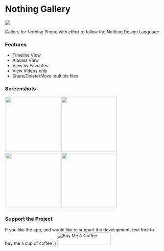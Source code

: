 # Nothing Gallery

 <img src="https://raw.githubusercontent.com/jerichoi224/Nothing-Gallery/main/images/feature_art.png">

Gallery for Nothing Phone with effort to follow the Nothing Design Language

### Features
- Timeline View
- Albums View
- View by Favorites
- View Videos only
- Share/Delete/Move multiple files

### Screenshots
<p float="left">
    <img src="https://raw.githubusercontent.com/jerichoi224/Nothing-Gallery/main/images/albums_page.png" width="180">
    <img src="https://raw.githubusercontent.com/jerichoi224/Nothing-Gallery/main/images/timeline_page.png" width="180">
    <img src="https://raw.githubusercontent.com/jerichoi224/Nothing-Gallery/main/images/grid_page.png" width="180">
    <img src="https://raw.githubusercontent.com/jerichoi224/Nothing-Gallery/main/images/move_feature.png" width="180">
</p>

### Support the Project
If you like the app, and would like to support the development, feel free to buy me a cup of coffee :) 
<a href="https://www.buymeacoffee.com/jerichoi224" target="_blank"><img src="https://cdn.buymeacoffee.com/buttons/default-orange.png" alt="Buy Me A Coffee" height="41" width="174"></a>
